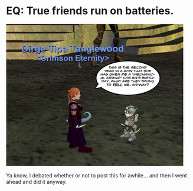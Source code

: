 # EQ: True friends run on batteries.

![mechanicalfriend](../uploads/2009/04/mechanicalfriend.jpg "mechanicalfriend")

Ya know, I debated whether or not to post this for awhile... and then I went ahead and did it anyway.

